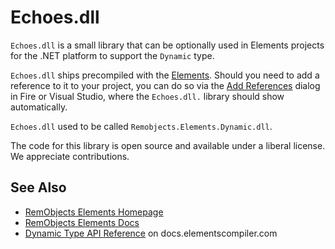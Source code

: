 # Echoes.dll

`Echoes.dll` is a small library that can be optionally used in Elements projects for the .NET platform to support the `Dynamic` type.

`Echoes.dll` ships precompiled with the [Elements](http://elementscompiler.com). Should you need to add a reference to it to your project, you can do so via the [Add References](http://docs.elementscompiler.com/Projects/References) dialog in Fire or Visual Studio, where the `Echoes.dll.` library should show automatically.

`Echoes.dll` used to be called `Remobjects.Elements.Dynamic.dll`.

The code for this library is open source and available under a liberal license. We appreciate contributions.

## See Also

* [RemObjects Elements Homepage](http://www.elementscompiler.com/)
* [RemObjects Elements Docs](http://docs.elementscompiler.com/)
* [Dynamic Type API Reference](http://docs.elementscompiler.com/API/StandardTypes/Dynamic/) on docs.elementscompiler.com
